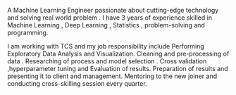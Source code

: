 A Machine Learning Engineer passionate about cutting-edge technology and solving real world problem . I have 3 years of experience skilled in Machine Learning , Deep Learning , Statistics , problem-solving and programming.

I am working with TCS and my job responsibility include Performing Exploratory Data Analysis and Visualization. Cleaning and pre-processing of data . Researching of process and model selection . Cross validation ,hyperparameter tuning and Evaluation of results.
Preparation of results and presenting it to client and management.
Mentoring to the new joiner and conducting cross-skilling session every quarter.
